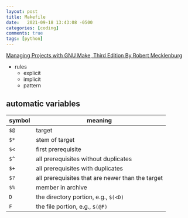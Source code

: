 ```yaml
---
layout: post
title: Makefile
date:   2021-09-18 13:43:08 -0500
categories: [coding]
comments: true
tags: [python]
---
```





[Managing Projects with GNU Make, Third Edition By Robert Mecklenburg](https://www.oreilly.com/openbook/make3/book/)

- rules
    - explicit
    - implicit
    - pattern


## automatic variables

symbol|meaning
---|---
`$@` | target
`$*` | stem of target
`$<` | first prerequisite
`$^` | all prerequisites without duplicates
`$+` | all prerequisites with duplicates
`$?` | all prerequisites that are newer than the target
`$%` | member in archive
`D` | the directory portion, e.g., `$(<D)`
`F` | the file portion, e.g., `$(@F)`
